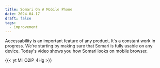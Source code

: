 ```yaml
---
title: Somari On A Mobile Phone
date: 2024-04-17
draft: false
tags:
  - improvement
---
```


Accessability is an important feature of any product. It's a constant work in progress. We're starting by making sure that Somari is fully usable on any device. Today's video shows you how Somari looks on mobile browser.

{{< yt Mi_O2IP_4Hg >}}